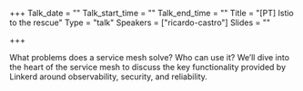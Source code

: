 +++
Talk_date = ""
Talk_start_time = ""
Talk_end_time = ""
Title = "[PT] Istio to the rescue"
Type = "talk"
Speakers = ["ricardo-castro"]
Slides = ""

+++

What problems does a service mesh solve? Who can use it? We’ll dive into the heart of the service mesh to discuss the key functionality provided by Linkerd around observability, security, and reliability.